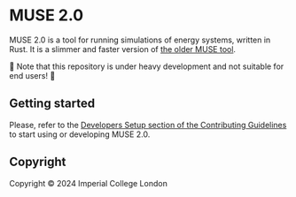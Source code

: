 # MUSE 2.0

MUSE 2.0 is a tool for running simulations of energy systems, written in Rust. It is a slimmer and
faster version of [the older MUSE tool].

:construction: Note that this repository is under heavy development and not suitable for end users!
:construction:

[the older MUSE tool]: https://github.com/EnergySystemsModellingLab/MUSE_OS

## Getting started

Please, refer to the [Developers Setup section of the Contributing Guidelines](CONTRIBUTING.md#developer-setup)
to start using or developing MUSE 2.0.

## Copyright

Copyright © 2024 Imperial College London
